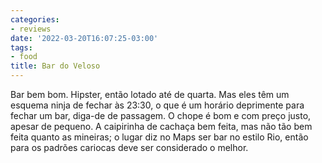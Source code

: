 ```yaml
---
categories:
- reviews
date: '2022-03-20T16:07:25-03:00'
tags:
- food
title: Bar do Veloso
---
```


Bar bem bom. Hipster, então lotado até de quarta. Mas eles têm um esquema ninja de fechar às 23:30, o que é um horário deprimente para fechar um bar, diga-de de passagem. O chope é bom e com preço justo, apesar de pequeno. A caipirinha de cachaça bem feita, mas não tão bem feita quanto as mineiras; o lugar diz no Maps ser bar no estilo Rio, então para os padrões cariocas deve ser considerado o melhor.